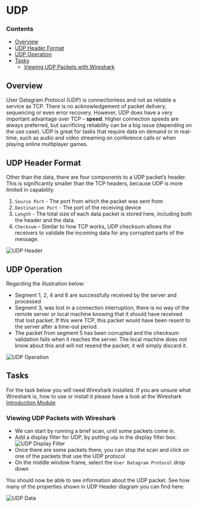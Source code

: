 # UDP
<!--TOC_START-->
### Contents
- [Overview](#overview)
- [UDP Header Format](#udp-header-format)
- [UDP Operation](#udp-operation)
- [Tasks](#tasks)
	- [Viewing UDP Packets with Wireshark](#viewing-udp-packets-with-wireshark)

<!--TOC_END-->
## Overview
User Datagram Protocol (UDP) is connectionless and not as reliable a service as TCP. There is no acknowledgement of packet delivery, sequencing or even error recovery.
However, UDP does have a very important advantage over TCP - **speed**.
Higher connection speeds are always preferred, but sacrificing reliability can be a big issue (depending on the use case).
UDP is great for tasks that require data on demand or in real-time, such as audio and video streaming on conference calls or when playing online multiplayer games.

## UDP Header Format
Other than the data, there are four components to a UDP packet’s header. This is significantly smaller than the TCP headers, because UDP is more limited in capability.

1. `Source Port` - The port from which the packet was sent from
2. `Destination Port` - The port of the receiving device
3. `Length` - The total size of each data packet is stored here, including both the header and the
data.
4. `Checksum` – Similar to how TCP works, UDP checksum allows the receivers to validate
the incoming data for any corrupted parts of the message. 

![UDP Header](https://lh3.googleusercontent.com/g8GbrocvKB53cwpqiWtSqxgnmkdiUJMQOLsfd4gxkTf2Qq82nASrHXe2oTtMa_MVmzuuH33K0F8T7cNDunhBHnGKQQhmir5LyacyCWpPEQA63kZrPMSpYYKc4Ch_g_oMbpAqzXxv6iivDz7L0S64gP7cHyGCVndcpHtHie4hjGYhePBTtVr9SJ14w7eRB8tirtFFbOBRMuocYiUB-42wnNP3rOq6nUnqGwolgM5Sf9-P0YQfX7HipbyOcDcXTX42TKnvHrdnpHVndv6YIByhNKpRM-opAKrTbrbtfl6sEzlg5Ip-rZB-8QCf755dn-L2g1tYmvKoJHic_fs6ZOSj2K0Il3ybk5k-b5DhsfrQ1EOD3XJv8kCL-E4i1IriAIchgB_ZMM5EFBizbcE1FyZ4RLRnHJtVzLf7vuBzr9RMGi9W22vsm6ad_6K1-P1Z3WokXc4-a2nPyHvf_Fis9vldJ9WsdJeiKc-OBS2D7yk-rdQuwp_XRm_2uRae1_HET7RRcHjq9N45EOtA87OPJGVvXbPQkuLwtJCE4Alm3Fyec4zNzfDoVS4XVGwi1b9UkS33exSPOmTWnXhBB0kzwLJDSj83g6wRWuoE4LtmCXxbhBx-srU3XFCGdVRfTaJ7BU4aar20lkjIgqNgCfS-7c2nKS7pUBEixcdIfbIb8e8lUE08XS3vmDtT89tmfp5-dPNsEwqpYh73yFRNieu33IiXQifD50QDXX5uRVoWyrtZMMK1XYAE=w1084-h341-no)

## UDP Operation
Regarding the illustration below:

- Segment 1, 2, 4 and 6 are successfully received by the server and processed
- Segment 3, was lost in a connection interruption, there is no way of the remote server or local machine knowing that it should have received that lost packet. If this were TCP, this packet would have been resent to the server after a time-out period.
- The packet from segment 5 has been corrupted and the checksum validation fails when it reaches the server. The local machine does not know about this and will not resend the packet; it will simply discard it.

![UDP Operation](https://lh3.googleusercontent.com/kskI1eWHh67F2Nbh1raZeNNllsbIPdl9bh6bqC9_XKkRx3VHkE34ToBYZNsEjtlrfRog7vXYhrrJ5JEkDdfgEbgvp4V95F7f1PbbO3rxAiF8SC-d0zfv27lu5WJ-KGk-wQrDdXPiv9paqM5pnvONDSfOlwfmWSOzEdLJRx4vsG9oyQ6kxu3tEbhEy4ktU4DtGfhvohTSMx5hpVab4tP618_eacN8ji-8PpD3A6BIXIfZruxAus8prZyak0aTeChW2KeLoVL35PzH3_NRiH0d23ZrOaT-eZF7yD5Rf8pqyP4C4UAJRLP_HTu-a8z13NRSOaMezE7bB42GMImQA2GOnrjOvXaNhJEzAMuouVTg98NxFLJc4-0o-RkHjf1yqpDjVFahC6-lx7jxYhu_OTXsE5MnQQs7t8NVwOmCzEgRkvKAViRH4xNUgCe_IKO_L5Ys8CGEmiqZ7d9sUE81zRcE_tnHaK5sNneVxaIiXZLIp6KFeRkcCOQ4qZ1CkXGgXj70L-ZF6O79m22mjQmwvaewNu62LTNJRiNoDjQUou3Kf-wMK95vtQZd9Sm19x66RdZA32QonJPU_49rFaZccn4OaK3qcE5Q8vCek4-OlBglnokzcwL3keTP9qi1NYZpT1X9Z8nwmrsrG6k4uOQ9GKDZ1yx3oUwbvGyp18GbqddhXgFkHnUuJBD0Fd7gEnI4XgteKOuLIMvT-TyeEjHzNX3zP-ppwED-tkTR1Xxw8s46dXw3Fkt4=w725-h685-no)

## Tasks
For the task below you will need Wireshark installed.
If you are unsure what Wireshark is, how to use or install it please have a look at the Wireshark [Introduction Module](/topics/wireshark/modules/introduction)

### Viewing UDP Packets with Wireshark
- We can start by running a brief scan, until some packets come in.
- Add a display filter for UDP, by putting `udp` in the display filter box:
    ![UDP Display Filter](https://lh3.googleusercontent.com/uz5gxaGCQE_guHbfHo9MVM7onIM1qEmtdxzkHTFGRd8hWZHV_PS7KZtnJPcrrNnfJV8oTw2VWiIJ-EHAUfm7UmOPs4xMLseSpqFMCvJ1ELKmw2A4E2xhGnI7D7L0GxxVwFMSYveEqfI3V2NVO268dK6eLRMrGYXbiULBuPhSlCdamh4nefkOITf30Ih2272G-IiT0X5uYXVT9GgOpbHadJwsIDs8FWujTH8iAf5UvgjvH84Rg9OVXPrJB2N8Oc_Ljuy3br5GuGUMKHn8m9jaT9bIKTHihYp3WO4mSpwn-kymrA6rplz9DlKEbu7awkZk6xIH6yTqTStMO4H82Q8yPX5W1NA9nf0IBdeLG-qqCspeVKeM_oW_hfuI8Rf6Y6_WKigAOQ5McmIsQP5pZNeOK-YkkNePLSnTeb8ZbJXiHeJPIlcYhts88X3DkRLNQtVPoHGmAXfHUHVBjwVetBX-tgziDoib6IxCN7tSzHq-uK1bE1ubhxuzXbkLGn1JMtOk2hsYP5ncTAnIOTjg51XVCOE3i27MEtakh5UCFU-6-5wUol6rjnoL_UIVS1tg5S_m8WuTFbPMMzyrvn5xzMmVtgOz8A1gqK_lr5KDHlu9vVh09DFaS93PKER8DWZcUYhYM8nHT0NPW1Zr-Bd0MeqxshAK3pCCdn1aY91I0IsSrH-xhlvswZaiV9mHVv8BcvSXExYH0k_2Kv_6q-zkPQ5JoRvZX56jCWleZB4wpw4qqMVwflK2=w1116-h51-no)
- Once there are some packets there, you can stop the scan and click on one of the packets that use the UDP protocol
- On the middle window frame, select the `User Datagram Protocol` drop down

You should now be able to see information about the UDP packet. See how many of the properties shown in UDP Header diagram you can find here:

![UDP Data](https://lh3.googleusercontent.com/W0ZWp-urebN0f7nyIC17HpXW4IL3XT8WunCu3KH3-K3FL2pEYpmXT74yFVM7eSfdt6iWjH2JppSxqwy0CjmTfV-8Zn28P7tafGXi5aiMm41c30UITk3pQapeRSZ3ohGSkdDDtWeJFl27PLNGZw8cPVEEmhoDiPGyvLUsgthVLPjjXxP2CYdYtP2BKAyeW5yPcmDnOi1hkTcxG_wtfAfBFET1kkImZa9nnyRSoYrup8-BpRE-etXYVJ1Mm-8Fi6owjiEtQZV_yNySMekYmK4j4MHoIFxzanw85Q-k0lIikQ7eAwSbQVxUZoied57IHb0rSijkXznM5338NScibPDurik5CcdiQ9HuzOxIJHb1JmORRyHtMgMgswSLBmbe119qnQRbs4-iIymI3o4u4gC_yPkL1YXJVN4K7O3-k1LvqKlfbBj3KHGUMbJ9f5_Hv7k_2lv06rgretJBULdUSjw4zWZb0MLR6k1QRm4xKSpRRW8xYGifA1MGuQ_QnVJB-dNeYLHVJ0vrRXFKyDhViaWWu--WkiZbZvSAi9awKf_Vv1OvoskH1-rSgNMRPhMISD7YITCYtnZvVr1qJ5UD2qmHYl8wXYs3ECEH_ZmFb6edrnnCfW0xm9aR_O9Eml8JaVTTpzEai76RtwYXt7JQia-zAyfFaS5CzG-w96j8rsy30iA_UVa4Jiz2yMt4jevDJMzKZLsARVqhFNVIy5DySekNeA1LPvRFXDTlCvBwopkQ8dV68_p4=w1181-h1287-no)

